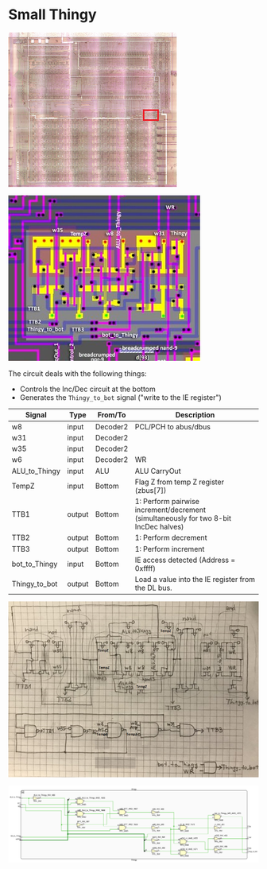 # Small Thingy

![locator_thingy](/imgstore/locator_thingy.png)

![thingy](/imgstore/thingy.jpg)

The circuit deals with the following things:
- Controls the Inc/Dec circuit at the bottom
- Generates the `Thingy_to_bot` signal ("write to the IE register")

|Signal|Type|From/To|Description|
|---|---|---|---|
|w8|input|Decoder2|PCL/PCH to abus/dbus|
|w31|input|Decoder2| |
|w35|input|Decoder2| |
|w6|input|Decoder2|WR|
|ALU_to_Thingy|input|ALU|ALU CarryOut|
|TempZ|input|Bottom|Flag Z from temp Z register (zbus\[7\])|
|TTB1|output|Bottom|1: Perform pairwise increment/decrement (simultaneously for two 8-bit IncDec halves)|
|TTB2|output|Bottom|1: Perform decrement|
|TTB3|output|Bottom|1: Perform increment|
|bot_to_Thingy|input|Bottom|IE access detected (Address = 0xffff)|
|Thingy_to_bot|output|Bottom|Load a value into the IE register from the DL bus.|

![thingy_tran](/imgstore/thingy_tran.jpg)

![Thingy](/HDL/Design/Thingy.png)
